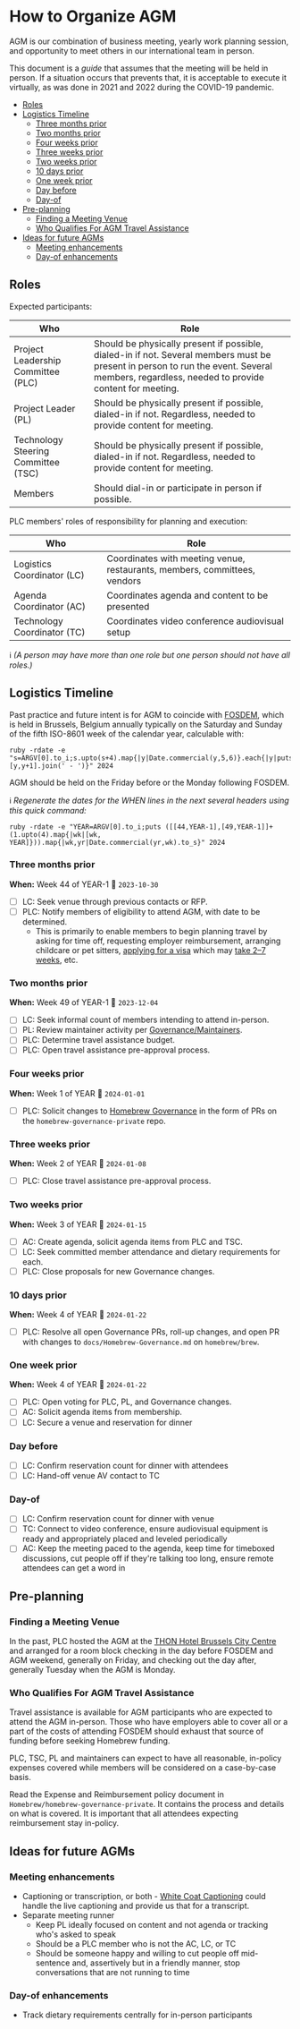 # How to Organize AGM

AGM is our combination of business meeting, yearly work planning session, and opportunity to meet others in our international team in person.

This document is a _guide_ that assumes that the meeting will be held in person.
If a situation occurs that prevents that, it is acceptable to execute it virtually, as was done in 2021 and 2022 during the COVID-19 pandemic.

<!-- TOC start -->

* [Roles](#roles)
* [Logistics Timeline](#logistics-timeline)
  * [Three months prior](#three-months-prior)
  * [Two months prior](#two-months-prior)
  * [Four weeks prior](#four-weeks-prior)
  * [Three weeks prior](#three-weeks-prior)
  * [Two weeks prior](#two-weeks-prior)
  * [10 days prior](#10-days-prior)
  * [One week prior](#one-week-prior)
  * [Day before](#day-before)
  * [Day-of](#day-of)
* [Pre-planning](#pre-planning)
  * [Finding a Meeting Venue](#finding-a-meeting-venue)
  * [Who Qualifies For AGM Travel Assistance](#who-qualifies-for-agm-travel-assistance)
* [Ideas for future AGMs](#ideas-for-future-agms)
  * [Meeting enhancements](#meeting-enhancements)
  * [Day-of enhancements](#day-of-enhancements)

<!-- TOC end -->

## Roles

Expected participants:

|Who|Role|
|---|---|
|Project Leadership Committee (PLC)|Should be physically present if possible, dialed-in if not. Several members must be present in person to run the event. Several members, regardless, needed to provide content for meeting.|
|Project Leader (PL)|Should be physically present if possible, dialed-in if not. Regardless, needed to provide content for meeting.|
|Technology Steering Committee (TSC)|Should be physically present if possible, dialed-in if not. Regardless, needed to provide content for meeting.|
|Members|Should dial-in or participate in person if possible.|

PLC members' roles of responsibility for planning and execution:

|Who|Role|
|---|---|
|Logistics Coordinator (LC)|Coordinates with meeting venue, restaurants, members, committees, vendors|
|Agenda Coordinator (AC)|Coordinates agenda and content to be presented|
|Technology Coordinator (TC)|Coordinates video conference audiovisual setup|

:information_source: _(A person may have more than one role but one person should not have all roles.)_

## Logistics Timeline

Past practice and future intent is for AGM to coincide with [FOSDEM](https://fosdem.org "Free and Open Source Developers European Meeting"), which is held in Brussels, Belgium annually typically on the Saturday and Sunday of the fifth ISO-8601 week of the calendar year, calculable with:

    ruby -rdate -e "s=ARGV[0].to_i;s.upto(s+4).map{|y|Date.commercial(y,5,6)}.each{|y|puts [y,y+1].join(' - ')}" 2024

AGM should be held on the Friday before or the Monday following FOSDEM.

:information_source: _Regenerate the dates for the WHEN lines in the next several headers
using this quick command:_

    ruby -rdate -e "YEAR=ARGV[0].to_i;puts ([[44,YEAR-1],[49,YEAR-1]]+(1.upto(4).map{|wk|[wk, YEAR]})).map{|wk,yr|Date.commercial(yr,wk).to_s}" 2024

### Three months prior

**When:** Week 44 of YEAR-1 :date: `2023-10-30`

* [ ] LC: Seek venue through previous contacts or RFP.
* [ ] PLC: Notify members of eligibility to attend AGM, with date to be determined.
  * This is primarily to enable members to begin planning travel by
      asking for time off, requesting employer reimbursement,
      arranging childcare or pet sitters,
      [applying for a visa](https://5195.f2w.bosa.be/en/themes/entry/border-control/visa/visa-type-c)
      which may [take 2–7 weeks](https://dofi.ibz.be/en/themes/third-country-nationals/short-stay/processing-time-visa-application),
      etc.

### Two months prior

**When:** Week 49 of YEAR-1 :date: `2023-12-04`

* [ ] LC: Seek informal count of members intending to attend in-person.
* [ ] PL: Review maintainer activity per [Governance/Maintainers](Homebrew-Governance.md#8-maintainers).
* [ ] PLC: Determine travel assistance budget.
* [ ] PLC: Open travel assistance pre-approval process.

### Four weeks prior

**When:** Week 1 of YEAR :date: `2024-01-01`

* [ ] PLC: Solicit changes to [Homebrew Governance](Homebrew-Governance.md) in the form of PRs on the `homebrew-governance-private` repo.

### Three weeks prior

**When:** Week 2 of YEAR :date: `2024-01-08`

* [ ] PLC: Close travel assistance pre-approval process.

### Two weeks prior

**When:** Week 3 of YEAR :date: `2024-01-15`

* [ ] AC: Create agenda, solicit agenda items from PLC and TSC.
* [ ] LC: Seek committed member attendance and dietary requirements for each.
* [ ] PLC: Close proposals for new Governance changes.

### 10 days prior

**When:** Week 4 of YEAR :date: `2024-01-22`

* [ ] PLC: Resolve all open Governance PRs, roll-up changes, and open PR with changes to `docs/Homebrew-Governance.md` on `homebrew/brew`.

### One week prior

**When:** Week 4 of YEAR :date: `2024-01-22`

* [ ] PLC: Open voting for PLC, PL, and Governance changes.
* [ ] AC: Solicit agenda items from membership.
* [ ] LC: Secure a venue and reservation for dinner

### Day before

* [ ] LC: Confirm reservation count for dinner with attendees
* [ ] LC: Hand-off venue AV contact to TC

### Day-of

* [ ] LC: Confirm reservation count for dinner with venue
* [ ] TC: Connect to video conference, ensure audiovisual equipment is ready and appropriately placed and leveled periodically
* [ ] AC: Keep the meeting paced to the agenda, keep time for timeboxed discussions, cut people off if they're talking too long, ensure remote attendees can get a word in

## Pre-planning

### Finding a Meeting Venue

In the past, PLC hosted the AGM at the
[THON Hotel Brussels City Centre](https://www.thonhotels.com/conference/belgium/brussels/thon-hotel-brussels-city-centre/?Persons=20)
and arranged for a room block checking in the day before FOSDEM and AGM weekend, generally on Friday, and checking out the day after, generally Tuesday when the AGM is Monday.

### Who Qualifies For AGM Travel Assistance

Travel assistance is available for AGM participants who are expected to attend the AGM in-person.
Those who have employers able to cover all or a part of the costs of attending FOSDEM should exhaust that
source of funding before seeking Homebrew funding.

PLC, TSC, PL and maintainers can expect to have all reasonable, in-policy expenses covered while members will be considered on a case-by-case basis.

Read the Expense and Reimbursement policy document in `Homebrew/homebrew-governance-private`.
It contains the process and details on what is covered.
It is important that all attendees expecting reimbursement stay in-policy.

## Ideas for future AGMs

### Meeting enhancements

* Captioning or transcription, or both - [White Coat Captioning](https://whitecoatcaptioning.com) could handle the live captioning and provide us that for a transcript.
* Separate meeting runner
  * Keep PL ideally focused on content and not agenda or tracking who's asked to speak
  * Should be a PLC member who is not the AC, LC, or TC
  * Should be someone happy and willing to cut people off mid-sentence and, assertively but in a friendly manner, stop conversations that are not running to time

### Day-of enhancements

* Track dietary requirements centrally for in-person participants
